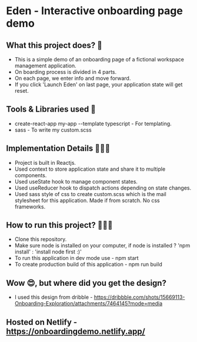 # Eden - Interactive onboarding page demo

## What this project does? 🤔

- This is a simple demo of an onboarding page of a fictional workspace management application.
- On boarding process is divided in 4 parts.
- On each page, we enter info and move forward.
- If you click 'Launch Eden' on last page, your application state will get reset.

## Tools & Libraries used 🤗

- create-react-app my-app --template typescript - For templating.
- sass - To write my custom.scss

## Implementation Details 🧑🏼‍💻

- Project is built in Reactjs.
- Used context to store application state and share it to multiple components.
- Used useState hook to manage component states.
- Used useReducer hook to dispatch actions depending on state changes.
- Used sass style of css to create custom.scss which is the mail stylesheet for this application. Made if from scratch. No css frameworks.

## How to run this project? 🏃🏻‍♂️

- Clone this repository.
- Make sure node is installed on your computer, if node is installed ? 'npm install' : 'install node first :)'
- To run this application in dev mode use - npm start
- To create production build of this application - npm run build

## Wow 😍, but where did you get the design?
- I used this design from dribble - https://dribbble.com/shots/15669113-Onboarding-Exploration/attachments/7464145?mode=media

## Hosted on Netlify - https://onboardingdemo.netlify.app/
